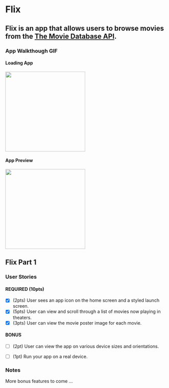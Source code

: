 # Flix
Flix is an app that allows users to browse movies from the [The Movie Database API](http://docs.themoviedb.apiary.io/#).
---
### App Walkthough GIF

#### Loading App
<img src="https://media.giphy.com/media/nbO7zSq1RtHvmS5o4P/giphy.gif" width=250><br>

#### App Preview
<img src="https://media.giphy.com/media/5pYdCheCNUArEpvzQr/giphy.gif" width=250><br>

## Flix Part 1

### User Stories

#### REQUIRED (10pts)
- [x] (2pts) User sees an app icon on the home screen and a styled launch screen.
- [x] (5pts) User can view and scroll through a list of movies now playing in theaters.
- [x] (3pts) User can view the movie poster image for each movie.

#### BONUS
- [ ] (2pt) User can view the app on various device sizes and orientations.
- [ ] (1pt) Run your app on a real device.



### Notes
More bonus features to come ...
